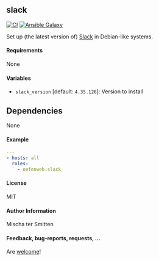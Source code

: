 ## slack

[![CI](https://github.com/Oefenweb/ansible-slack/workflows/CI/badge.svg)](https://github.com/Oefenweb/ansible-slack/actions?query=workflow%3ACI)
[![Ansible Galaxy](http://img.shields.io/badge/ansible--galaxy-slack-blue.svg)](https://galaxy.ansible.com/Oefenweb/slack)

Set up (the latest version of) [Slack](https://slack.com/downloads/linux) in Debian-like systems.

#### Requirements

None

#### Variables

* `slack_version` [default: `4.35.126`]: Version to install

## Dependencies

None

#### Example

```yaml
---
- hosts: all
  roles:
    - oefenweb.slack
```

#### License

MIT

#### Author Information

Mischa ter Smitten

#### Feedback, bug-reports, requests, ...

Are [welcome](https://github.com/Oefenweb/ansible-slack/issues)!
